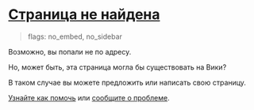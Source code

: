 # [Страница не найдена](#page-not-found)

> flags: no_embed, no_sidebar

Возможно, вы попали не по адресу.

Но, может быть, эта страница могла бы существовать на Вики?

В таком случае вы можете предложить или написать свою страницу.

[Узнайте как помочь](https://github.com/KoolTechTricks/pages/blob/main/CONTRIBUTING.md)
или [сообщите о проблеме](https://github.com/KoolTechTricks/pages/issues/new).
